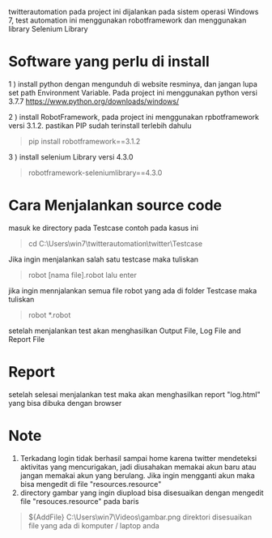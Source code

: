 twitterautomation
pada project ini dijalankan pada sistem operasi Windows 7, test automation ini menggunakan robotframework dan menggunakan library Selenium Library

# Software yang perlu di install

1 ) install python dengan mengunduh di website resminya, dan jangan lupa set path Environment Variable. Pada project ini menggunakan python versi 3.7.7
https://www.python.org/downloads/windows/

2 ) install RobotFramework, pada project ini menggunakan rpbotframework versi 3.1.2. pastikan PIP sudah terinstall terlebih dahulu 

> pip install robotframework==3.1.2

3 ) install selenium Library versi 4.3.0
> robotframework-seleniumlibrary==4.3.0

# Cara Menjalankan source code
masuk ke directory pada Testcase
contoh pada kasus ini
> cd C:\Users\win7\twitterautomation\twitter\Testcase

Jika ingin menjalankan salah satu testcase maka tuliskan
> robot [nama file].robot 
lalu enter

jika ingin mennjalankan semua file robot yang ada di folder Testcase maka tuliskan
> robot *.robot

setelah menjalankan test akan menghasilkan Output File, Log File and Report File

# Report
setelah selesai menjalankan test maka akan menghasilkan report "log.html" yang bisa dibuka dengan browser

# Note
1. Terkadang login tidak berhasil sampai home karena twitter mendeteksi aktivitas yang mencurigakan, jadi diusahakan memakai akun baru atau jangan memakai akun yang berulang. Jika ingin mengganti akun maka bisa mengedit di file "resources.resource"
2. directory gambar yang ingin diupload bisa disesuaikan dengan mengedit file "resouces.resource" pada baris 
> ${AddFile}    C:\\Users\\win7\\Videos\\gambar.png
direktori disesuaikan file yang ada di komputer / laptop anda
